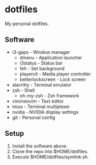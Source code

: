 # dotfiles

My personal dotfiles.

## Software

- i3-gaps - Window manager
    - dmenu - Application launcher
    - i3status - Status bar
    - feh - Set background
    - playerctl - Media player controller
    - betterlockscreen - Lock screen
- alacritty - Terminal emulator
- zsh - Shell
    - oh-my-zsh - Zsh framework
- vim/neovim - Text editor
- tmux - Terminal multiplexer
- nvidia - NVIDIA display settings
- git - Personal config

## Setup

1. Install the software above.
2. Clone the repo into $HOME/dotfiles.
3. Execute $HOME/dotfiles/symlink.sh.
